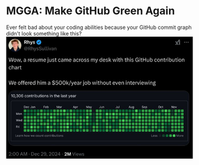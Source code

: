 # MGGA: Make GitHub Green Again

Ever felt bad about your coding abilities because your GitHub commit graph didn't look something like this?
![](media/image.jpeg "feelsbad.png")
